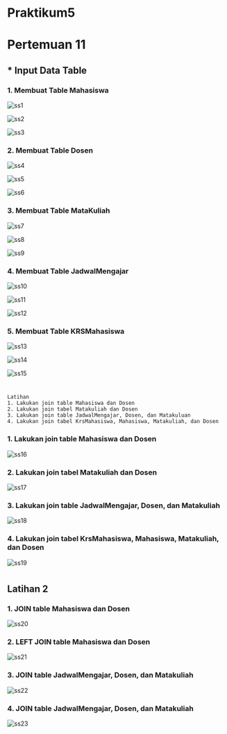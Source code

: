 # Praktikum5
# Pertemuan 11

## * Input Data Table
### 1. Membuat Table Mahasiswa

![ss1](https://github.com/FsBagaskorooooo/Praktikum5/assets/130354090/c750cde8-d082-4177-8c0a-2cc3a266e133)

![ss2](https://github.com/FsBagaskorooooo/Praktikum5/assets/130354090/ef574e93-9a48-4e69-82a0-754353201fff)

![ss3](https://github.com/FsBagaskorooooo/Praktikum5/assets/130354090/67063ee2-6b4c-470c-bf59-b782095ced5f)


### 2. Membuat Table Dosen

![ss4](https://github.com/FsBagaskorooooo/Praktikum5/assets/130354090/3d1475f2-d716-4375-aad8-bfcccb2dc7e9)

![ss5](https://github.com/FsBagaskorooooo/Praktikum5/assets/130354090/7de7e748-e495-4706-80bf-4a92cc4ab897)

![ss6](https://github.com/FsBagaskorooooo/Praktikum5/assets/130354090/2476dbd1-a320-4f42-8acc-85b9bde1b319)

### 3. Membuat Table MataKuliah

![ss7](https://github.com/FsBagaskorooooo/Praktikum5/assets/130354090/be320935-f22b-4c64-9df9-2fda44991d35)

![ss8](https://github.com/FsBagaskorooooo/Praktikum5/assets/130354090/a2e85b0c-31ac-43b8-a613-6b77918c4516)

![ss9](https://github.com/FsBagaskorooooo/Praktikum5/assets/130354090/1c20ea8d-3e19-44f9-b612-e9781d828c85)

### 4. Membuat Table JadwalMengajar

![ss10](https://github.com/FsBagaskorooooo/Praktikum5/assets/130354090/4d6966a9-1373-4e93-9b18-5628716d26c3)

![ss11](https://github.com/FsBagaskorooooo/Praktikum5/assets/130354090/7ea0d89d-2640-4b27-a388-882efd8261f1)

![ss12](https://github.com/FsBagaskorooooo/Praktikum5/assets/130354090/7cc4e7c8-91d5-4489-9754-cf6040488d68)

### 5. Membuat Table KRSMahasiswa

![ss13](https://github.com/FsBagaskorooooo/Praktikum5/assets/130354090/4d62f803-c3a1-4a7b-bd06-67d171cd47c8)

![ss14](https://github.com/FsBagaskorooooo/Praktikum5/assets/130354090/4e461870-cf1b-458c-963c-d622a27ee53b)

![ss15](https://github.com/FsBagaskorooooo/Praktikum5/assets/130354090/de44e4f4-e26f-4d30-b751-4dcc0b38361b)

#
```
Latihan
1. Lakukan join table Mahasiswa dan Dosen
2. Lakukan join tabel Matakuliah dan Dosen
3. Lakukan join table JadwalMengajar, Dosen, dan Matakuluan
4. Lakukan join tabel KrsMahasiswa, Mahasiswa, Matakuliah, dan Dosen
```

### 1. Lakukan join table Mahasiswa dan Dosen

![ss16](https://github.com/FsBagaskorooooo/Praktikum5/assets/130354090/8168f68c-a61d-473f-8fbd-058eb5a725d4)

### 2. Lakukan join tabel Matakuliah dan Dosen

![ss17](https://github.com/FsBagaskorooooo/Praktikum5/assets/130354090/f2413b1b-9f81-4da5-98d8-1cdd8e05c26a)

### 3. Lakukan join table JadwalMengajar, Dosen, dan Matakuliah

![ss18](https://github.com/FsBagaskorooooo/Praktikum5/assets/130354090/7580b8e7-1ecd-4ea9-b6a7-07739ce83487)

### 4. Lakukan join tabel KrsMahasiswa, Mahasiswa, Matakuliah, dan Dosen

![ss19](https://github.com/FsBagaskorooooo/Praktikum5/assets/130354090/2b19d9a7-df40-436a-8275-cf9af82c9754)

#
## Latihan 2

### 1. JOIN table Mahasiswa dan Dosen

![ss20](https://github.com/FsBagaskorooooo/Praktikum5/assets/130354090/b49bb6b2-058e-40b9-b455-7bd3bb05ee68)

### 2. LEFT JOIN table Mahasiswa dan Dosen

![ss21](https://github.com/FsBagaskorooooo/Praktikum5/assets/130354090/5eeb7afa-6bbb-46b6-b683-5e050f636c0a)

### 3. JOIN table JadwalMengajar, Dosen, dan Matakuliah

![ss22](https://github.com/FsBagaskorooooo/Praktikum5/assets/130354090/cec95cf1-3827-4d44-b70c-36264989ce07)

### 4. JOIN table JadwalMengajar, Dosen, dan Matakuliah

![ss23](https://github.com/FsBagaskorooooo/Praktikum5/assets/130354090/68f01447-10e7-42fe-8ae4-1a6e8467ea10)


































































